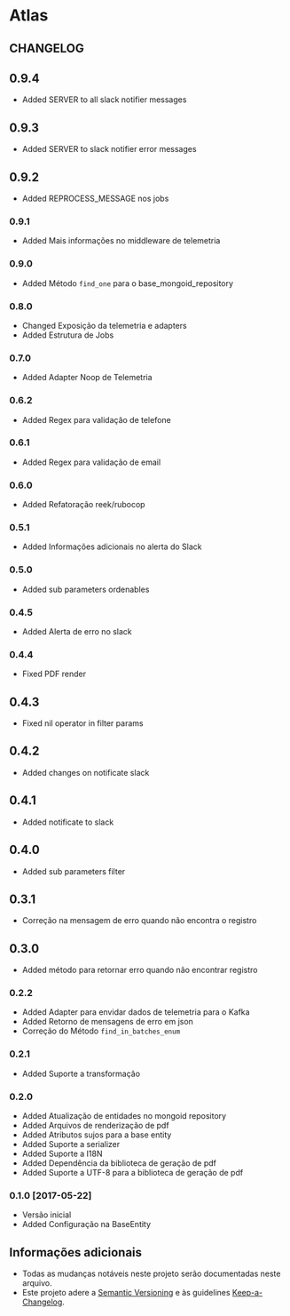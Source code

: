 # Atlas

## CHANGELOG

## 0.9.4
- Added SERVER to all slack notifier messages

## 0.9.3
- Added SERVER to slack notifier error messages

## 0.9.2
- Added REPROCESS_MESSAGE nos jobs

### 0.9.1
- Added Mais informações no middleware de telemetria

### 0.9.0
- Added Método `find_one` para o base_mongoid_repository

### 0.8.0
- Changed Exposição da telemetria e adapters
- Added Estrutura de Jobs

### 0.7.0
- Added Adapter Noop de Telemetria

### 0.6.2
- Added Regex para validação de telefone

### 0.6.1
- Added Regex para validação de email

### 0.6.0
- Added Refatoração reek/rubocop

### 0.5.1
- Added Informações adicionais no alerta do Slack

### 0.5.0
- Added sub parameters ordenables

### 0.4.5
- Added Alerta de erro no slack

### 0.4.4
- Fixed PDF render

## 0.4.3
- Fixed nil operator in filter params

## 0.4.2
- Added changes on notificate slack

## 0.4.1
- Added notificate to slack

## 0.4.0
- Added sub parameters filter

## 0.3.1
- Correção na mensagem de erro quando não encontra o registro

## 0.3.0
- Added método para retornar erro quando não encontrar registro

### 0.2.2
- Added Adapter para envidar dados de telemetria para o Kafka
- Added Retorno de mensagens de erro em json
- Correção do Método `find_in_batches_enum`

### 0.2.1
- Added Suporte a transformação

### 0.2.0
- Added Atualização de entidades no mongoid repository
- Added Arquivos de renderização de pdf
- Added Atributos sujos para a base entity
- Added Suporte a serializer
- Added Suporte a I18N
- Added Dependência da biblioteca de geração de pdf
- Added Suporte a UTF-8 para a biblioteca de geração de pdf

### 0.1.0 [2017-05-22]
- Versão inicial
- Added Configuração na BaseEntity

## Informações adicionais
- Todas as mudanças notáveis neste projeto serão documentadas neste arquivo.
- Este projeto adere a [Semantic Versioning](http://semver.org/) e às  guidelines [Keep-a-Changelog](https://github.com/olivierlacan/keep-a-changelog).
